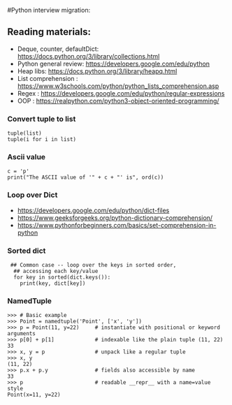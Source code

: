 #Python interview migration:

## Reading materials: 

- Deque, counter, defaultDict: https://docs.python.org/3/library/collections.html
- Python general review: https://developers.google.com/edu/python
- Heap libs:  https://docs.python.org/3/library/heapq.html
- List comprehension : https://www.w3schools.com/python/python_lists_comprehension.asp
- Regex : https://developers.google.com/edu/python/regular-expressions
- OOP : https://realpython.com/python3-object-oriented-programming/

### Convert tuple to list 
```
tuple(list)
tuple(i for i in list)
```

### Ascii value 

```
c = 'p'
print("The ASCII value of '" + c + "' is", ord(c))
```

### Loop over Dict
- https://developers.google.com/edu/python/dict-files
- https://www.geeksforgeeks.org/python-dictionary-comprehension/
- https://www.pythonforbeginners.com/basics/set-comprehension-in-python

### Sorted dict 
```
 ## Common case -- loop over the keys in sorted order,
  ## accessing each key/value
  for key in sorted(dict.keys()):
    print(key, dict[key])
```

### NamedTuple 
```buildoutcfg
>>> # Basic example
>>> Point = namedtuple('Point', ['x', 'y'])
>>> p = Point(11, y=22)     # instantiate with positional or keyword arguments
>>> p[0] + p[1]             # indexable like the plain tuple (11, 22)
33
>>> x, y = p                # unpack like a regular tuple
>>> x, y
(11, 22)
>>> p.x + p.y               # fields also accessible by name
33
>>> p                       # readable __repr__ with a name=value style
Point(x=11, y=22)
```